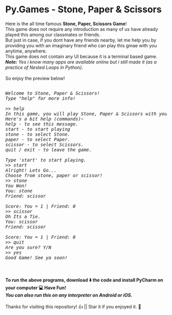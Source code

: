 # Py.Games - Stone, Paper & Scissors
Here is the all time famous <b>Stone, Paper, Scissors Game</b>!<br>
This game does not require any introduction as many of us have already played this among our classmates or friends.<br>
But just in case, if you dont have any friends nearby, let me help you by providing you with an imaginary friend who can play this gmae with you anytime, anywhere.<br>
This game does not contain any UI because it is a terminal based game.<br>
<i><b>Note:</b> Yes i know many apps are available online but i still made it (as a practice of Nested Loops in Python).</i><br><br>
So enjoy the preview below!
<pre>
<i>
Welcome to Stone, Paper & Scissors!
Type "help" for more info!

>> help
In this game, you will play Stone, Paper & Scissors with your imaginary friend.
Here's a bit help (commands)~
help - to see this message.
start - to start playing
stone - to select Stone.
paper - to select Paper.
scissor - to select Scissors.
quit / exit - to leave the game.

Type 'start' to start playing. 
>> start
Alright! Lets Go... 
Choose from stone, paper or scissor!
>> stone
You Won!
You: stone 
Friend: scissor 

Score: You = 1 | Friend: 0
>> scissor
Oh Its a Tie.
You: scissor 
Friend: scissor 

Score: You = 1 | Friend: 0
>> quit
Are you sure? Y/N
>> yes
Good Game! See ya soon!
<br>
</i></pre>


<h4> To run the above programs, download ⬇️ the code and install PyCharm on your computer 💻  Have Fun!<br><i>You can also run this on any interpreter on Android or iOS.</i></h4>
Thanks for visiting this repository! 👍 ||  Star it if you enjoyed it. 🌟 <br>
